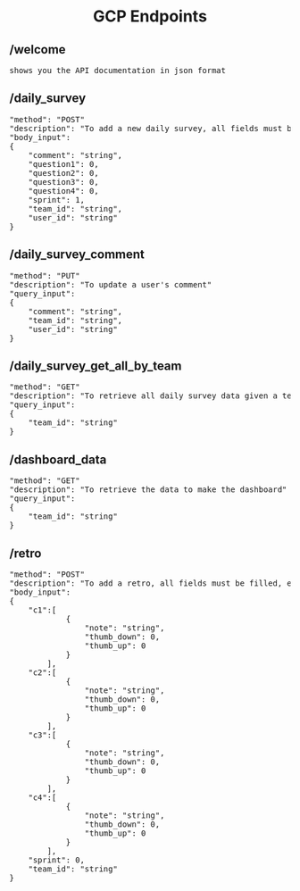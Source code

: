 <h1 align="center">GCP Endpoints</h1>

<h2>/welcome</h2>
<pre>
shows you the API documentation in json format
</pre>

<h2>/daily_survey</h2>
<pre>
"method": "POST"
"description": "To add a new daily survey, all fields must be filled"
"body_input":
{
	"comment": "string",
	"question1": 0,
	"question2": 0,
	"question3": 0,
	"question4": 0,
	"sprint": 1,
	"team_id": "string",
	"user_id": "string"
}
</pre>

<h2>/daily_survey_comment</h2>
<pre>
"method": "PUT"
"description": "To update a user's comment"
"query_input":
{
	"comment": "string",
	"team_id": "string",
	"user_id": "string"
}
</pre>

<h2>/daily_survey_get_all_by_team</h2>
<pre>
"method": "GET"
"description": "To retrieve all daily survey data given a team_id"
"query_input":
{
	"team_id": "string"
}
</pre>

<h2>/dashboard_data</h2>
<pre>
"method": "GET"
"description": "To retrieve the data to make the dashboard"
"query_input":
{
    "team_id": "string"
}
</pre>

<h2>/retro</h2>
<pre>
"method": "POST"
"description": "To add a retro, all fields must be filled, empty array for (c1,c2,c3,c4) in case of absence of sticky notes"
"body_input":
{
	"c1":[
			{
				"note": "string",
				"thumb_down": 0,
				"thumb_up": 0
			}
		],
	"c2":[
			{
				"note": "string",
				"thumb_down": 0,
				"thumb_up": 0
			}
		],
	"c3":[
			{
				"note": "string",
				"thumb_down": 0,
				"thumb_up": 0
			}
		],
	"c4":[
			{
				"note": "string",
				"thumb_down": 0,
				"thumb_up": 0
			}
		],
	"sprint": 0,
	"team_id": "string"
}
</pre>